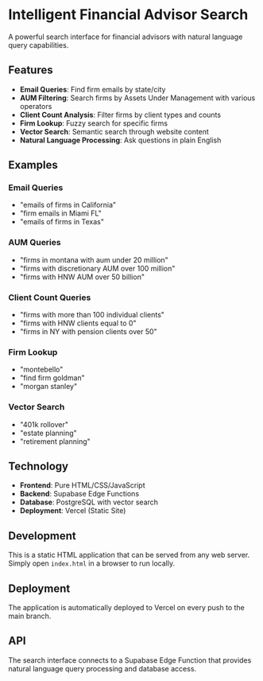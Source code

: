 # Intelligent Financial Advisor Search

A powerful search interface for financial advisors with natural language query capabilities.

## Features

- **Email Queries**: Find firm emails by state/city
- **AUM Filtering**: Search firms by Assets Under Management with various operators
- **Client Count Analysis**: Filter firms by client types and counts
- **Firm Lookup**: Fuzzy search for specific firms
- **Vector Search**: Semantic search through website content
- **Natural Language Processing**: Ask questions in plain English

## Examples

### Email Queries
- "emails of firms in California"
- "firm emails in Miami FL"
- "emails of firms in Texas"

### AUM Queries
- "firms in montana with aum under 20 million"
- "firms with discretionary AUM over 100 million"
- "firms with HNW AUM over 50 billion"

### Client Count Queries
- "firms with more than 100 individual clients"
- "firms with HNW clients equal to 0"
- "firms in NY with pension clients over 50"

### Firm Lookup
- "montebello"
- "find firm goldman"
- "morgan stanley"

### Vector Search
- "401k rollover"
- "estate planning"
- "retirement planning"

## Technology

- **Frontend**: Pure HTML/CSS/JavaScript
- **Backend**: Supabase Edge Functions
- **Database**: PostgreSQL with vector search
- **Deployment**: Vercel (Static Site)

## Development

This is a static HTML application that can be served from any web server. Simply open `index.html` in a browser to run locally.

## Deployment

The application is automatically deployed to Vercel on every push to the main branch.

## API

The search interface connects to a Supabase Edge Function that provides natural language query processing and database access.
